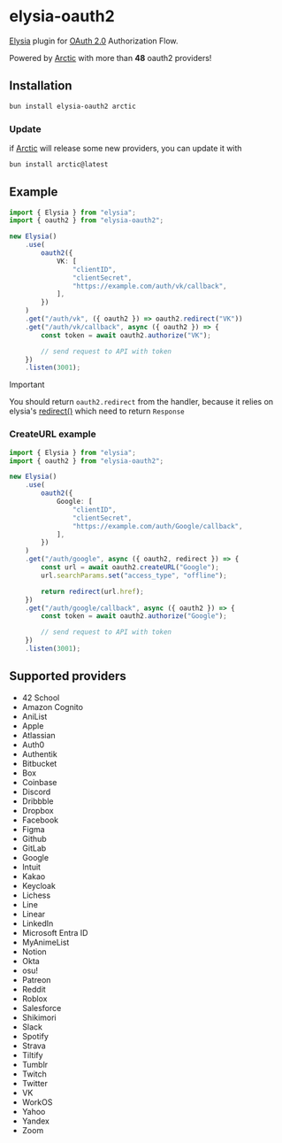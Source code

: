 # elysia-oauth2

[Elysia](https://elysiajs.com/) plugin for [OAuth 2.0](https://en.wikipedia.org/wiki/OAuth) Authorization Flow.

Powered by [Arctic](https://arctic.js.org/) with more than **48** oauth2 providers!

## Installation

```bash
bun install elysia-oauth2 arctic
```

### Update

if [Arctic](https://arctic.js.org/) will release some new providers, you can update it with

```bash
bun install arctic@latest
```

## Example

```ts
import { Elysia } from "elysia";
import { oauth2 } from "elysia-oauth2";

new Elysia()
    .use(
        oauth2({
            VK: [
                "clientID",
                "clientSecret",
                "https://example.com/auth/vk/callback",
            ],
        })
    )
    .get("/auth/vk", ({ oauth2 }) => oauth2.redirect("VK"))
    .get("/auth/vk/callback", async ({ oauth2 }) => {
        const token = await oauth2.authorize("VK");

        // send request to API with token
    })
    .listen(3001);
```

> [!IMPORTANT]
> You should return `oauth2.redirect` from the handler, because it relies on elysia's [redirect()](https://elysiajs.com/essential/handler.html#redirect) which need to return `Response`

### CreateURL example

```ts
import { Elysia } from "elysia";
import { oauth2 } from "elysia-oauth2";

new Elysia()
    .use(
        oauth2({
            Google: [
                "clientID",
                "clientSecret",
                "https://example.com/auth/Google/callback",
            ],
        })
    )
    .get("/auth/google", async ({ oauth2, redirect }) => {
        const url = await oauth2.createURL("Google");
        url.searchParams.set("access_type", "offline");

        return redirect(url.href);
    })
    .get("/auth/google/callback", async ({ oauth2 }) => {
        const token = await oauth2.authorize("Google");

        // send request to API with token
    })
    .listen(3001);
```

## Supported providers

-   42 School
-   Amazon Cognito
-   AniList
-   Apple
-   Atlassian
-   Auth0
-   Authentik
-   Bitbucket
-   Box
-   Coinbase
-   Discord
-   Dribbble
-   Dropbox
-   Facebook
-   Figma
-   Github
-   GitLab
-   Google
-   Intuit
-   Kakao
-   Keycloak
-   Lichess
-   Line
-   Linear
-   LinkedIn
-   Microsoft Entra ID
-   MyAnimeList
-   Notion
-   Okta
-   osu!
-   Patreon
-   Reddit
-   Roblox
-   Salesforce
-   Shikimori
-   Slack
-   Spotify
-   Strava
-   Tiltify
-   Tumblr
-   Twitch
-   Twitter
-   VK
-   WorkOS
-   Yahoo
-   Yandex
-   Zoom
